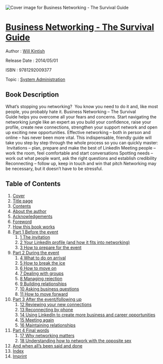 ![Cover image for Business Networking - The Survival Guide](https://imgdetail.ebookreading.net/cover/cover/system_admin/EB9781292009377.jpg)

[Business Networking - The Survival Guide](https://ebookreading.net/view/book/Business+Networking+-+The+Survival+Guide-EB9781292009377_1.html "Business Networking - The Survival Guide")
====================================================================================================================

Author : [Will Kintish](https://ebookreading.net/search/author/Will+Kintish)

Release Date : 2014/05/01

ISBN : 9781292009377

Topic : [System Administration](https://ebookreading.net/search/category/system-administration)

Book Description
-----------------

What’s stopping you networking? 
You know you need to do it and, like most people, you probably hate it.
Business Networking – The Survival Guide helps you overcome all your fears and concerns. Start navigating the networking jungle like an expert as you build your confidence, raise your profile, create new connections, strengthen your support network and open up exciting new opportunities.
Effective networking – both in person and online – has never been more vital. This indispensable, friendly guide will take you step by step through the whole process so you can quickly master:
 Invitations – plan, prepare and make the best of LinkedIn
Meeting people – work the room, feel comfortable and start conversations
Spotting needs – work out what people want, ask the right questions and establish credibility
Reconnecting – follow up, keep in touch and win that pitch
Networking may be necessary, but it doesn’t have to be stressful.
              
Table of Contents
-----------------

1. [Cover](https://ebookreading.net/view/book/Business+Networking+-+The+Survival+Guide-EB9781292009377_1.html)
1. [Title page](https://ebookreading.net/view/book/Business+Networking+-+The+Survival+Guide-EB9781292009377_2.html)
1. [Contents](https://ebookreading.net/view/book/Business+Networking+-+The+Survival+Guide-EB9781292009377_3.html)
1. [About the author](https://ebookreading.net/view/book/Business+Networking+-+The+Survival+Guide-EB9781292009377_4.html)
1. [Acknowledgements](https://ebookreading.net/view/book/Business+Networking+-+The+Survival+Guide-EB9781292009377_5.html)
1. [Foreword](https://ebookreading.net/view/book/Business+Networking+-+The+Survival+Guide-EB9781292009377_6.html)
1. [How this book works](https://ebookreading.net/view/book/Business+Networking+-+The+Survival+Guide-EB9781292009377_7.html)
1. [Part 1 Before the event](https://ebookreading.net/view/book/Business+Networking+-+The+Survival+Guide-EB9781292009377_8.html)
    1. [1 The invitation](https://ebookreading.net/view/book/Business+Networking+-+The+Survival+Guide-EB9781292009377_9.html)
    1. [2 Your LinkedIn profile (and how it fits into networking)](https://ebookreading.net/view/book/Business+Networking+-+The+Survival+Guide-EB9781292009377_10.html)
    1. [3 How to prepare for the event](https://ebookreading.net/view/book/Business+Networking+-+The+Survival+Guide-EB9781292009377_11.html)
1. [Part 2 During the event](https://ebookreading.net/view/book/Business+Networking+-+The+Survival+Guide-EB9781292009377_12.html)
    1. [4 What to do on arrival](https://ebookreading.net/view/book/Business+Networking+-+The+Survival+Guide-EB9781292009377_13.html)
    1. [5 How to break the ice](https://ebookreading.net/view/book/Business+Networking+-+The+Survival+Guide-EB9781292009377_14.html)
    1. [6 How to move on](https://ebookreading.net/view/book/Business+Networking+-+The+Survival+Guide-EB9781292009377_15.html)
    1. [7 Dealing with groups](https://ebookreading.net/view/book/Business+Networking+-+The+Survival+Guide-EB9781292009377_16.html)
    1. [8 Managing rejection](https://ebookreading.net/view/book/Business+Networking+-+The+Survival+Guide-EB9781292009377_17.html)
    1. [9 Building relationships](https://ebookreading.net/view/book/Business+Networking+-+The+Survival+Guide-EB9781292009377_18.html)
    1. [10 Asking business questions](https://ebookreading.net/view/book/Business+Networking+-+The+Survival+Guide-EB9781292009377_19.html)
    1. [11 How to move forward](https://ebookreading.net/view/book/Business+Networking+-+The+Survival+Guide-EB9781292009377_20.html)
1. [Part 3 After the event/following up](https://ebookreading.net/view/book/Business+Networking+-+The+Survival+Guide-EB9781292009377_21.html)
    1. [12 Reviewing your new connections](https://ebookreading.net/view/book/Business+Networking+-+The+Survival+Guide-EB9781292009377_22.html)
    1. [13 Reconnecting by phone](https://ebookreading.net/view/book/Business+Networking+-+The+Survival+Guide-EB9781292009377_23.html)
    1. [14 Using LinkedIn to create more business and career opportunities](https://ebookreading.net/view/book/Business+Networking+-+The+Survival+Guide-EB9781292009377_24.html)
    1. [15 Meeting again](https://ebookreading.net/view/book/Business+Networking+-+The+Survival+Guide-EB9781292009377_25.html)
    1. [16 Maintaining relationships](https://ebookreading.net/view/book/Business+Networking+-+The+Survival+Guide-EB9781292009377_26.html)
1. [Part 4 Final words](https://ebookreading.net/view/book/Business+Networking+-+The+Survival+Guide-EB9781292009377_27.html)
    1. [17 Why networking matters](https://ebookreading.net/view/book/Business+Networking+-+The+Survival+Guide-EB9781292009377_28.html)
    1. [18 Understanding how to network with the opposite sex](https://ebookreading.net/view/book/Business+Networking+-+The+Survival+Guide-EB9781292009377_29.html)
1. [And when all’s been said and done](https://ebookreading.net/view/book/Business+Networking+-+The+Survival+Guide-EB9781292009377_30.html)
1. [Index](https://ebookreading.net/view/book/Business+Networking+-+The+Survival+Guide-EB9781292009377_31.html)
1. [Imprint](https://ebookreading.net/view/book/Business+Networking+-+The+Survival+Guide-EB9781292009377_32.html)
